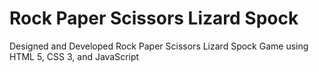 # Rock Paper Scissors Lizard Spock
 Designed and Developed Rock Paper Scissors Lizard Spock Game using HTML 5, CSS 3, and JavaScript
